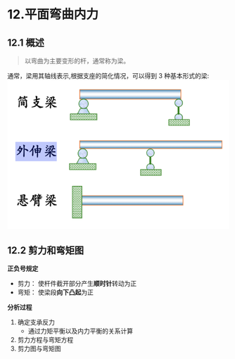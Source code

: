 # 12.平面弯曲内力

## 12.1 概述

> 以弯曲为主要变形的杆，通常称为梁。

通常，梁用其轴线表示,根据支座的简化情况，可以得到 3 种基本形式的梁:
![梁的基本形式](./img/梁的分类.png)

## 12.2 剪力和弯矩图

**正负号规定**

-   剪力： 使杆件截开部分产生**顺时针**转动为正
-   弯矩： 使梁段**向下凸起**为正

**分析过程**

1. 确定支承反力
    - 通过力矩平衡以及内力平衡的关系计算
2. 剪力方程与弯矩方程
3. 剪力图与弯矩图
